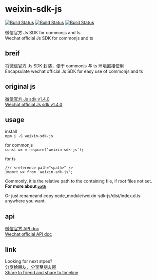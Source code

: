 # weixin-sdk-js

[![Build Status](https://img.shields.io/npm/l/weixin-sdk-js)](https://www.npmjs.com/package/weixin-sdk-js)
[![Build Status](https://img.shields.io/npm/v/weixin-sdk-js)](https://www.npmjs.com/package/wgdown)
[![Build Status](https://img.shields.io/npm/dm/weixin-sdk-js)](https://www.npmjs.com/package/wgdown)

微信官方 Js SDK for commonjs and ts  
Wechat official Js SDK for commonjs and ts

## breif
将微信官方 Js SDK 封装，便于 commonjs 与 ts 环境直接使用  
Encapsulate wechat official Js SDK for easy use of commonjs and ts 

## original js
[微信官方 Js sdk v1.4.0](http://res.wx.qq.com/open/js/jweixin-1.4.0.js)  
[Wechat official Js sdk v1.4.0](http://res.wx.qq.com/open/js/jweixin-1.4.0.js)
## usage
install  
`npm i -S weixin-sdk-js`

for commonjs  
`const wx = require('weixin-sdk-js');`

for ts  
```
/// <reference path="<path>" />
import wx from 'weixin-sdk-js';
```

Commonly, it is the relative path to the containing file, if root files not set.  
**For more about [`path`](http://www.typescriptlang.org/docs/handbook/triple-slash-directives.html#preprocessing-input-files)**  

Or just renameand copy node_module/weixin-sdk-js/dist/index.d.ts anywhere you want. 

## api
[微信官方 API doc](https://developers.weixin.qq.com/doc/offiaccount/OA_Web_Apps/JS-SDK)  
[Wechat official API doc](https://developers.weixin.qq.com/doc/offiaccount/OA_Web_Apps/JS-SDK)

## link
Looking for next stpes?  
[分享给朋友，分享至朋友圈](https://github.com/wind2esg/weixin-sharelink)  
[Share to friend and share to timeline](https://github.com/wind2esg/weixin-sharelink)